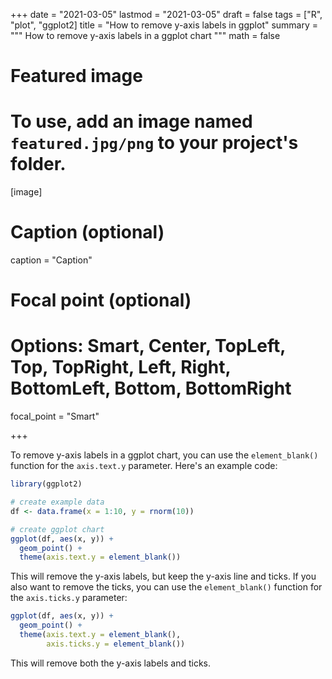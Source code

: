 +++
date = "2021-03-05"
lastmod = "2021-03-05"
draft = false
tags = ["R", "plot", "ggplot2]
title = "How to remove y-axis labels in ggplot"
summary = """
How to remove y-axis labels in a ggplot chart
"""
math = false

# Featured image
# To use, add an image named `featured.jpg/png` to your project's folder. 
[image]
  # Caption (optional)
  caption = "Caption"
  
  # Focal point (optional)
  # Options: Smart, Center, TopLeft, Top, TopRight, Left, Right, BottomLeft, Bottom, BottomRight
  focal_point = "Smart"

+++

To remove y-axis labels in a ggplot chart, you can use the `element_blank()` function for the `axis.text.y` parameter. Here's an example code:

```r
library(ggplot2)

# create example data
df <- data.frame(x = 1:10, y = rnorm(10))

# create ggplot chart
ggplot(df, aes(x, y)) +
  geom_point() +
  theme(axis.text.y = element_blank())
```

This will remove the y-axis labels, but keep the y-axis line and ticks. If you also want to remove the ticks, you can use the `element_blank()` function for the `axis.ticks.y` parameter:


```r
ggplot(df, aes(x, y)) +
  geom_point() +
  theme(axis.text.y = element_blank(), 
        axis.ticks.y = element_blank())
```

This will remove both the y-axis labels and ticks.
